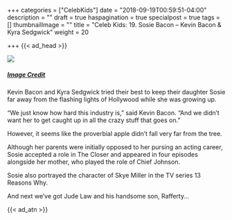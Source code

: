+++
categories = ["CelebKids"]
date = "2018-09-19T00:59:51-04:00"
description = ""
draft = true
haspagination = true
specialpost = true
tags = []
thumbnailImage = ""
title = "Celeb Kids: 19. Sosie Bacon – Kevin Bacon & Kyra Sedgwick"
weight = 20

+++
{{< ad_head >}}

![](/uploads/17.jpg)
##### [_Image Credit_](http://americanupbeat.com/kids-of-famous-parents-where-are-they-now/19/)

Kevin Bacon and Kyra Sedgwick tried their best to keep their daughter Sosie far away from the flashing lights of Hollywood while she was growing up.

“We just know how hard this industry is,” said Kevin Bacon. “And we didn’t want her to get caught up in all the crazy stuff that goes on.”

However, it seems like the proverbial apple didn’t fall very far from the tree.

Although her parents were initially opposed to her pursing an acting career, Sosie accepted a role in The Closer and appeared in four episodes alongside her mother, who played the role of Chief Johnson.

Sosie also portrayed the character of Skye Miller in the TV series 13 Reasons Why.

And next we’ve got Jude Law and his handsome son, Rafferty…

{{< ad_atn >}}